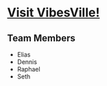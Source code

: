 # [Visit VibesVille!](https://vibes-ville.netlify.app/)

## Team Members

- Elias
- Dennis
- Raphael
- Seth
